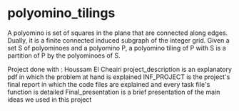 # polyomino_tilings
A polyomino is set of squares in the plane that are connected along edges. Dually, it is a finite connected induced subgraph of the integer grid. Given a set S of polyominoes and a polyomino P, a polyomino tiling of P with S is a partition of P by the polyominoes of S.

Project done with : Houssam El Cheairi
project_description is an explanatory pdf in which the problem at hand is explained 
INF_PROJECT is the project's final report in which the code files are explained and every task file's function is detailed
Final_presentation is a brief presentation of the main ideas we used in this project

